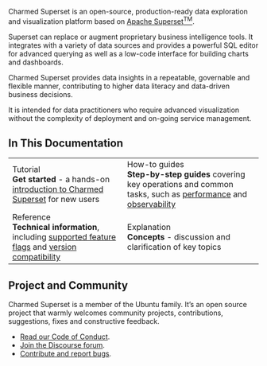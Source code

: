 Charmed Superset is an open-source, production-ready data exploration and visualization platform based on [Apache Superset<sup>TM</sup>](https://superset.apache.org/).

Superset can replace or augment proprietary business intelligence tools. It integrates with a variety of data sources and provides a powerful SQL editor for advanced querying as well as a low-code interface for building charts and dashboards.

Charmed Superset provides data insights in a repeatable, governable and flexible manner, contributing to higher data literacy and data-driven business decisions.

It is intended for data practitioners who require advanced visualization without the complexity of deployment and on-going service management.

## In This Documentation

|                                                                                                                                                                                                     |                                                                                                                                                                     |
| --------------------------------------------------------------------------------------------------------------------------------------------------------------------------------------------------- | ------------------------------------------------------------------------------------------------------------------------------------------------------------------- |
| Tutorial </br> **Get started** - a hands-on [introduction to Charmed Superset](tutorial/01-introduction.md) for new users </br> | How-to guides </br> **Step-by-step guides** covering key operations and common tasks, such as [performance](how-to/optimize-deployment-performance.md) and [observability](how-to/observe-superset-metrics.md) |
| Reference </br> **Technical information**, including [supported feature flags](reference/feature-flags.md) and [version compatibility](reference/revision-resource-compatibility.md)                                                                              | Explanation </br> **Concepts** - discussion and clarification of key topics     |


## Project and Community

Charmed Superset is a member of the Ubuntu family. It’s an open source
project that warmly welcomes community projects, contributions, suggestions,
fixes and constructive feedback.

- [Read our Code of Conduct](https://ubuntu.com/community/code-of-conduct).
- [Join the Discourse forum](https://discourse.charmhub.io/tag/trino).
- [Contribute and report bugs](https://github.com/canonical/trino-k8s-operator).

